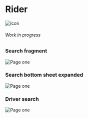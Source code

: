 # Rider
![Icon](https://raw.githubusercontent.com/owlruslan/rider-android-taxi-client/master/icon.png "Icon")
###### Work in progress
### Search fragment
![Page one](https://raw.githubusercontent.com/owlruslan/rider-android-taxi-client/master/screenshots/1.png "Search fragment")
### Search bottom sheet expanded
![Page one](https://raw.githubusercontent.com/owlruslan/rider-android-taxi-client/master/screenshots/2.PNG "Search bottom sheet expanded")
### Driver search
![Page one](https://raw.githubusercontent.com/owlruslan/rider-android-taxi-client/master/screenshots/3.PNG "Driver search")


